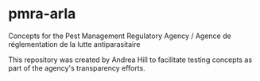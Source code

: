 # pmra-arla
Concepts for the Pest Management Regulatory Agency / Agence de réglementation de la lutte antiparasitaire

This repository was created by Andrea Hill to facilitate testing concepts as part of the agency's transparency efforts.
